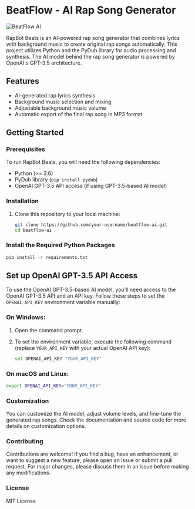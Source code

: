 # BeatFlow - AI Rap Song Generator

![BeatFlow AI](rapbot_beats_logo.png)

RapBot Beats is an AI-powered rap song generator that combines lyrics with background music to create original rap songs automatically. This project utilizes Python and the PyDub library for audio processing and synthesis. The AI model behind the rap song generator is powered by OpenAI's GPT-3.5 architecture.

## Features

- AI-generated rap lyrics synthesis
- Background music selection and mixing
- Adjustable background music volume
- Automatic export of the final rap song in MP3 format

## Getting Started

### Prerequisites

To run RapBot Beats, you will need the following dependencies:

- Python (>= 3.6)
- PyDub library (`pip install pydub`)
- OpenAI GPT-3.5 API access (if using GPT-3.5-based AI model)

### Installation

1. Clone this repository to your local machine:

   ```bash
   git clone https://github.com/your-username/beatflow-ai.git
   cd beatflow-ai
   ```

### Install the Required Python Packages

   ```bash
   pip install -r requirements.txt
   ```

## Set up OpenAI GPT-3.5 API Access

To use the OpenAI GPT-3.5-based AI model, you'll need access to the OpenAI GPT-3.5 API and an API key. Follow these steps to set the `OPENAI_API_KEY` environment variable manually:

### On Windows:

1. Open the command prompt.

2. To set the environment variable, execute the following command (replace `YOUR_API_KEY` with your actual OpenAI API key):

   ```bash
   set OPENAI_API_KEY "YOUR_API_KEY"
   ```

### On macOS and Linux:

   ```bash
   export OPENAI_API_KEY="YOUR_API_KEY"
   ```

### Customization
You can customize the AI model, adjust volume levels, and fine-tune the generated rap songs. Check the documentation and source code for more details on customization options.

### Contributing
Contributions are welcome! If you find a bug, have an enhancement, or want to suggest a new feature, please open an issue or submit a pull request. For major changes, please discuss them in an issue before making any modifications.

### License
MIT License
